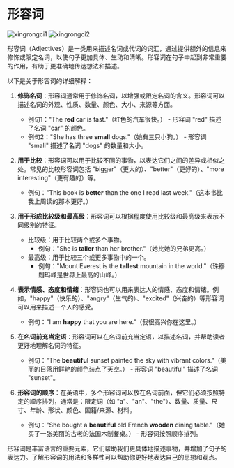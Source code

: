 # 形容词

![xingrongci1](./img/xingrongci1.png)
![xingrongci2](./img/xingrongci2.png)

形容词（Adjectives）是一类用来描述名词或代词的词汇，通过提供额外的信息来修饰或限定名词，以使句子更加具体、生动和清晰。形容词在句子中起到非常重要的作用，有助于更准确地传达想法和描述。

以下是关于形容词的详细解释：

1. **修饰名词**：形容词通常用于修饰名词，以增强或限定名词的含义。形容词可以描述名词的外观、性质、数量、颜色、大小、来源等方面。

   - 例句1："The **red** car is fast."（红色的汽车很快。） - 形容词 "red" 描述了名词 "car" 的颜色。
   - 例句2："She has three **small** dogs."（她有三只小狗。） - 形容词 "small" 描述了名词 "dogs" 的数量和大小。

2. **用于比较**：形容词可以用于比较不同的事物，以表达它们之间的差异或相似之处。常见的比较形容词包括 "bigger"（更大的）、"better"（更好的）、"more interesting"（更有趣的）等。

   - 例句："This book is **better** than the one I read last week."（这本书比我上周读的那本更好。）

3. **用于形成比较级和最高级**：形容词可以根据程度使用比较级和最高级来表示不同级别的特征。

   - 比较级：用于比较两个或多个事物。
     - 例句："She is **taller** than her brother."（她比她的兄弟更高。）
   - 最高级：用于比较三个或更多事物中的一个。
     - 例句："Mount Everest is the **tallest** mountain in the world."（珠穆朗玛峰是世界上最高的山峰。）

4. **表示情感、态度和情绪**：形容词也可以用来表达人的情感、态度和情绪。例如，"happy"（快乐的）、"angry"（生气的）、"excited"（兴奋的）等形容词可以用来描述一个人的感受。

   - 例句："I am **happy** that you are here."（我很高兴你在这里。）

5. **在名词前充当定语**：形容词可以在名词前充当定语，以描述名词，并帮助读者更好地理解名词的特征。

   - 例句："The **beautiful** sunset painted the sky with vibrant colors."（美丽的日落用鲜艳的颜色装点了天空。） - 形容词 "beautiful" 描述了名词 "sunset"。

6. **形容词的顺序**：在英语中，多个形容词可以放在名词前面，但它们必须按照特定的顺序排列，通常是：限定词（如 "a"、"an"、"the"）、数量、质量、尺寸、年龄、形状、颜色、国籍/来源、材料。

   - 例句："She bought a **beautiful** old French **wooden** dining table."（她买了一张美丽的古老的法国木制餐桌。） - 形容词按照顺序排列。

形容词是丰富语言的重要元素，它们帮助我们更具体地描述事物，并增加了句子的表达力。了解形容词的用法和多样性可以帮助你更好地表达自己的思想和观点。